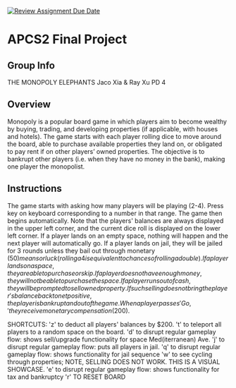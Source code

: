 [![Review Assignment Due Date](https://classroom.github.com/assets/deadline-readme-button-24ddc0f5d75046c5622901739e7c5dd533143b0c8e959d652212380cedb1ea36.svg)](https://classroom.github.com/a/syDSSnTt)
# APCS2 Final Project

## Group Info

THE MONOPOLY ELEPHANTS
Jaco Xia & Ray Xu
PD 4

## Overview

Monopoly is a popular board game in which players aim to become wealthy by buying, trading, and developing properties (if applicable, with houses and hotels). The game starts with each player rolling dice to move around the board, able to purchase available properties they land on, or obligated to pay rent if on other players’ owned properties. The objective is to bankrupt other players (i.e. when they have no money in the bank), making one player the monopolist.

## Instructions

The game starts with asking how many players will be playing (2-4). Press key on keyboard corresponding to a number in that range.
The game then begins automatically. Note that the players' balances are always displayed in the upper left corner, and the current dice roll is displayed on the lower left corner.
If a player lands on an empty space, nothing will happen and the next player will automatically go.
If a player lands on jail, they will be jailed for 3 rounds unless they bail out through monetary ($50) means or luck (rolling a 4 is equivalent to chances of rolling a double).
If a player lands on a space, they are able to purchase or skip. If a player does not have enough money, they will not be able to purchase the space.
If a player runs out of cash, they will be prompted to sell owned property. If such selling does not bring the player's balance back to net positive, the player is bankrupt and out of the game.
When a player passes 'Go,' they receive monetary compensation ($200).



SHORTCUTS:
'z' to deduct all players' balances by $200.
't' to teleport all players to a random space on the board. 
'd' to disrupt regular gameplay flow: shows sell/upgrade functionality for space Med(iterranean) Ave.
'j' to disrupt regular gameplay flow: puts all players in jail. 
'q' to disrupt regular gameplay flow: shows functionality for jail sequence
'w' to see cycling through properties; NOTE, SELLING DOES NOT WORK. THIS IS A VISUAL SHOWCASE.
'e' to disrupt regular gameplay flow: shows functionality for tax and bankruptcy
'r' TO RESET BOARD
